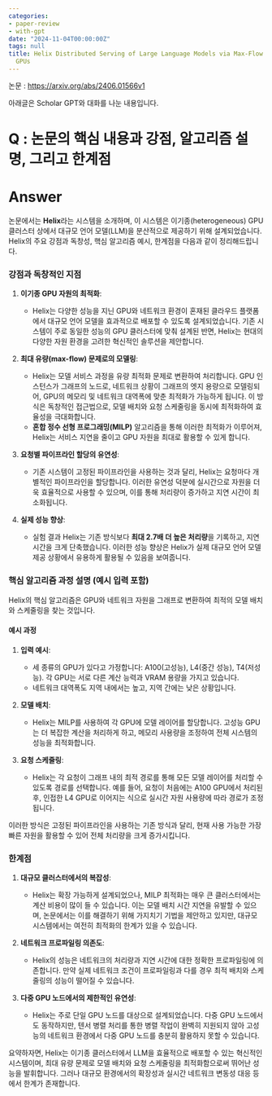 ```yaml
---
categories:
- paper-review
- with-gpt
date: "2024-11-04T00:00:00Z"
tags: null
title: Helix Distributed Serving of Large Language Models via Max-Flow on Heterogeneous
  GPUs
---
```



논문 : https://arxiv.org/abs/2406.01566v1


아래글은 Scholar GPT와 대화를 나눈 내용입니다.

# Q : 논문의 핵심 내용과 강점, 알고리즘 설명, 그리고 한계점

# Answer

논문에서는 **Helix**라는 시스템을 소개하며, 이 시스템은 이기종(heterogeneous) GPU 클러스터 상에서 대규모 언어 모델(LLM)을 분산적으로 제공하기 위해 설계되었습니다. Helix의 주요 강점과 독창성, 핵심 알고리즘 예시, 한계점을 다음과 같이 정리해드립니다.

### 강점과 독창적인 지점

1. **이기종 GPU 자원의 최적화**:
   - Helix는 다양한 성능을 지닌 GPU와 네트워크 환경이 혼재된 클라우드 플랫폼에서 대규모 언어 모델을 효과적으로 배포할 수 있도록 설계되었습니다. 기존 시스템이 주로 동일한 성능의 GPU 클러스터에 맞춰 설계된 반면, Helix는 현대의 다양한 자원 환경을 고려한 혁신적인 솔루션을 제안합니다.
   
2. **최대 유량(max-flow) 문제로의 모델링**:
   - Helix는 모델 서비스 과정을 유량 최적화 문제로 변환하여 처리합니다. GPU 인스턴스가 그래프의 노드로, 네트워크 상황이 그래프의 엣지 용량으로 모델링되어, GPU의 메모리 및 네트워크 대역폭에 맞춘 최적화가 가능하게 됩니다. 이 방식은 독창적인 접근법으로, 모델 배치와 요청 스케줄링을 동시에 최적화하여 효율성을 극대화합니다.
   - **혼합 정수 선형 프로그래밍(MILP)** 알고리즘을 통해 이러한 최적화가 이루어져, Helix는 서비스 지연을 줄이고 GPU 자원을 최대로 활용할 수 있게 합니다.

3. **요청별 파이프라인 할당의 유연성**:
   - 기존 시스템이 고정된 파이프라인을 사용하는 것과 달리, Helix는 요청마다 개별적인 파이프라인을 할당합니다. 이러한 유연성 덕분에 실시간으로 자원을 더욱 효율적으로 사용할 수 있으며, 이를 통해 처리량이 증가하고 지연 시간이 최소화됩니다.

4. **실제 성능 향상**:
   - 실험 결과 Helix는 기존 방식보다 **최대 2.7배 더 높은 처리량**을 기록하고, 지연 시간을 크게 단축했습니다. 이러한 성능 향상은 Helix가 실제 대규모 언어 모델 제공 상황에서 유용하게 활용될 수 있음을 보여줍니다.

### 핵심 알고리즘 과정 설명 (예시 입력 포함)

Helix의 핵심 알고리즘은 GPU와 네트워크 자원을 그래프로 변환하여 최적의 모델 배치와 스케줄링을 찾는 것입니다.

#### 예시 과정
1. **입력 예시**:
   - 세 종류의 GPU가 있다고 가정합니다: A100(고성능), L4(중간 성능), T4(저성능). 각 GPU는 서로 다른 계산 능력과 VRAM 용량을 가지고 있습니다.
   - 네트워크 대역폭도 지역 내에서는 높고, 지역 간에는 낮은 상황입니다.

2. **모델 배치**:
   - Helix는 MILP를 사용하여 각 GPU에 모델 레이어를 할당합니다. 고성능 GPU는 더 복잡한 계산을 처리하게 하고, 메모리 사용량을 조정하여 전체 시스템의 성능을 최적화합니다.

3. **요청 스케줄링**:
   - Helix는 각 요청이 그래프 내의 최적 경로를 통해 모든 모델 레이어를 처리할 수 있도록 경로를 선택합니다. 예를 들어, 요청이 처음에는 A100 GPU에서 처리된 후, 인접한 L4 GPU로 이어지는 식으로 실시간 자원 사용량에 따라 경로가 조정됩니다.

이러한 방식은 고정된 파이프라인을 사용하는 기존 방식과 달리, 현재 사용 가능한 가장 빠른 자원을 활용할 수 있어 전체 처리량을 크게 증가시킵니다.

### 한계점

1. **대규모 클러스터에서의 복잡성**:
   - Helix는 확장 가능하게 설계되었으나, MILP 최적화는 매우 큰 클러스터에서는 계산 비용이 많이 들 수 있습니다. 이는 모델 배치 시간 지연을 유발할 수 있으며, 논문에서는 이를 해결하기 위해 가지치기 기법을 제안하고 있지만, 대규모 시스템에서는 여전히 최적화의 한계가 있을 수 있습니다.

2. **네트워크 프로파일링 의존도**:
   - Helix의 성능은 네트워크의 처리량과 지연 시간에 대한 정확한 프로파일링에 의존합니다. 만약 실제 네트워크 조건이 프로파일링과 다를 경우 최적 배치와 스케줄링의 성능이 떨어질 수 있습니다.

3. **다중 GPU 노드에서의 제한적인 유연성**:
   - Helix는 주로 단일 GPU 노드를 대상으로 설계되었습니다. 다중 GPU 노드에서도 동작하지만, 텐서 병렬 처리를 통한 병렬 작업이 완벽히 지원되지 않아 고성능의 네트워크 환경에서 다중 GPU 노드를 충분히 활용하지 못할 수 있습니다.

요약하자면, Helix는 이기종 클러스터에서 LLM을 효율적으로 배포할 수 있는 혁신적인 시스템이며, 최대 유량 문제로 모델 배치와 요청 스케줄링을 최적화함으로써 뛰어난 성능을 발휘합니다. 그러나 대규모 환경에서의 확장성과 실시간 네트워크 변동성 대응 등에서 한계가 존재합니다.

